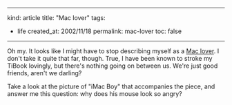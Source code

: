 -----
kind: article
title: "Mac lover"
tags:
- life
created_at: 2002/11/18
permalink: mac-lover
toc: false
-----

<p>Oh my. It looks like I might have to stop describing myself as a <a title="Wired News: Fetishists Really Love Their Macs" href="http://www.wired.com/news/mac/0,2125,56409,00.html">Mac lover</a>. I don't take it quite that far, though. True, I have been known to stroke my TiBook lovingly, but there's nothing going on between us. We're just good friends, aren't we darling?</p>

<p>Take a look at the picture of "iMac Boy" that accompanies the piece, and answer me this question: why does his mouse look so angry?</p>


